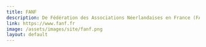 ```yaml
---
title: FANF
description: De Fédération des Associations Néerlandaises en France (FANF) is een organisatie zonder winstoogmerk, opgezet naar Frans recht.
link: https://www.fanf.fr
image: /assets/images/site/fanf.png
layout: default
---
```

